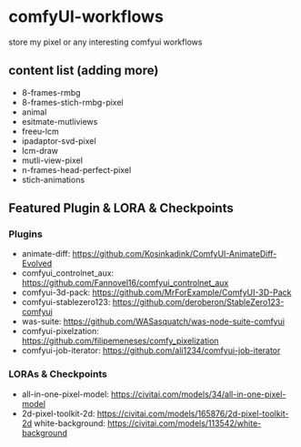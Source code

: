 # comfyUI-workflows
store my pixel or any interesting comfyui workflows

## content list (adding more)

- 8-frames-rmbg
- 8-frames-stich-rmbg-pixel
- animal
- esitmate-mutliviews
- freeu-lcm
- ipadaptor-svd-pixel
- lcm-draw
- mutli-view-pixel
- n-frames-head-perfect-pixel
- stich-animations

## Featured Plugin & LORA & Checkpoints

### Plugins

- animate-diff: https://github.com/Kosinkadink/ComfyUI-AnimateDiff-Evolved
- comfyui_controlnet_aux: https://github.com/Fannovel16/comfyui_controlnet_aux
- comfyui-3d-pack: https://github.com/MrForExample/ComfyUI-3D-Pack
- comfyui-stablezero123: https://github.com/deroberon/StableZero123-comfyui
- was-suite: https://github.com/WASasquatch/was-node-suite-comfyui
- comfyui-pixelzation: https://github.com/filipemeneses/comfy_pixelization
- comfyui-job-iterator: https://github.com/ali1234/comfyui-job-iterator


### LORAs & Checkpoints
- all-in-one-pixel-model: https://civitai.com/models/34/all-in-one-pixel-model
- 2d-pixel-toolkit-2d: https://civitai.com/models/165876/2d-pixel-toolkit-2d
white-background: https://civitai.com/models/113542/white-background

